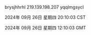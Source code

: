 brysjhhrhl 219.139.198.207 yqqlmgsycl

2024年 09月 26日 星期四 20:10:03 CST

2024年 09月 26日 星期四 12:10:03 GMT

